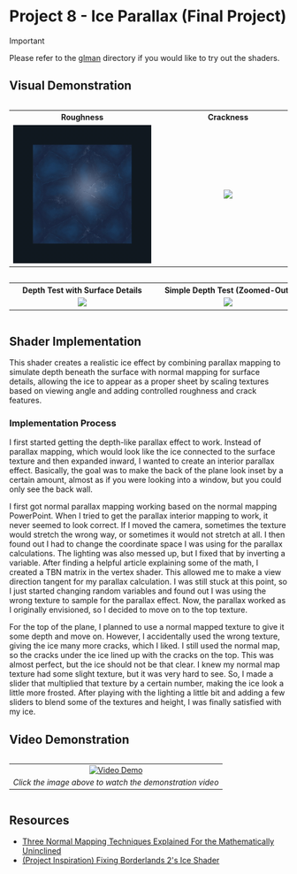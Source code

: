 # Project 8 -  Ice Parallax (Final Project)

> [!IMPORTANT]
> Please refer to the [glman](.././glman) directory if you would like to try out the shaders.

## Visual Demonstration

<div align="center" style="overflow-x: auto;">
  <table>
    <tr>
      <th style="min-width: 250px; text-align: center">Roughness</th>
      <th style="min-width: 250px; text-align: center">Crackness</th>
    </tr>
    <tr>
      <td align="center"><img src="https://github.com/johnklucinec/Computer-Graphics-Shaders/blob/main/.images/roughness.gif?raw=true" width="350"></td>
      <td align="center"><img src="https://github.com/johnklucinec/Computer-Graphics-Shaders/blob/main/.images/crackness.gif?raw=true" width="350"></td>
    </tr>
  </table>
</div>

<div align="center" style="overflow-x: auto;">
  <table>
    <tr>
      <th style="min-width: 250px; text-align: center">Depth Test with Surface Details</th>
      <th style="min-width: 250px; text-align: center">Simple Depth Test (Zoomed-Out)</th>
    </tr>
    <tr>
      <td align="center"><img src="https://github.com/johnklucinec/Computer-Graphics-Shaders/blob/main/.images/depth1.gif?raw=true" width="350"></td>
      <td align="center"><img src="https://github.com/johnklucinec/Computer-Graphics-Shaders/blob/main/.images/depth2.gif?raw=true" width="350"></td>
    </tr>
  </table>
</div>


## Shader Implementation

This shader creates a realistic ice effect by combining parallax mapping to simulate depth beneath the surface with normal mapping for surface details,
allowing the ice to appear as a proper sheet by scaling textures based on viewing angle and adding controlled roughness and crack features.

### Implementation Process

I first started getting the depth-like parallax effect to work. Instead of parallax mapping, which would look
like the ice connected to the surface texture and then expanded inward, I wanted to create an interior
parallax effect. Basically, the goal was to make the back of the plane look inset by a certain amount,
almost as if you were looking into a window, but you could only see the back wall.

I first got normal parallax mapping working based on the normal mapping PowerPoint. When I tried to get
the parallax interior mapping to work, it never seemed to look correct. If I moved the camera, sometimes
the texture would stretch the wrong way, or sometimes it would not stretch at all. I then found out I had to
change the coordinate space I was using for the parallax calculations. The lighting was also messed up,
but I fixed that by inverting a variable. After finding a helpful article explaining some of the math, I created
a TBN matrix in the vertex shader. This allowed me to make a view direction tangent for my parallax
calculation. I was still stuck at this point, so I just started changing random variables and found out I was
using the wrong texture to sample for the parallax effect. Now, the parallax worked as I originally
envisioned, so I decided to move on to the top texture.

For the top of the plane, I planned to use a normal mapped texture to give it some depth and move on.
However, I accidentally used the wrong texture, giving the ice many more cracks, which I liked. I still used
the normal map, so the cracks under the ice lined up with the cracks on the top. This was almost perfect,
but the ice should not be that clear. I knew my normal map texture had some slight texture, but it was very
hard to see. So, I made a slider that multiplied that texture by a certain number, making the ice look a
little more frosted. After playing with the lighting a little bit and adding a few sliders to blend some of the
textures and height, I was finally satisfied with my ice.

## Video Demonstration

<div align="center" style="overflow-x: auto;">
  <table>
    <tr>
      <td align="center">
        <a href="https://www.youtube.com/watch?v=28VQCRxPIlA">
          <img src="https://img.youtube.com/vi/28VQCRxPIlA/0.jpg" width="450" alt="Video Demo">
        </a>
      </td>
    </tr>
    <tr>
      <td align="center"><i>Click the image above to watch the demonstration video</i></td>
    </tr>
  </table>
</div>

## Resources
- [Three Normal Mapping Techniques Explained For the Mathematically Uninclined](https://www.gamedeveloper.com/programming/three-normal-mapping-techniques-explained-for-the-mathematically-uninclined)
- [(Project Inspiration) Fixing Borderlands 2's Ice Shader](https://www.youtube.com/watch?v=dfjsXlbvxGs)
